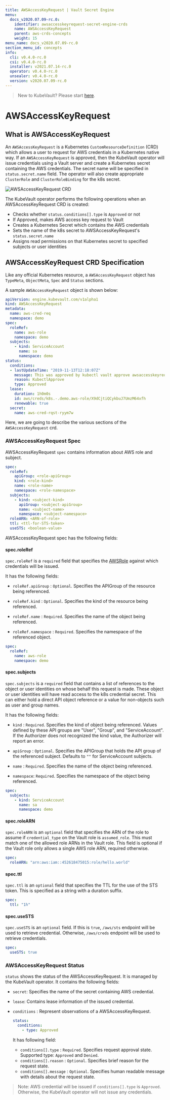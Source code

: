 ```yaml
---
title: AWSAccessKeyRequest | Vault Secret Engine
menu:
  docs_v2020.07.09-rc.0:
    identifier: awsaccesskeyrequest-secret-engine-crds
    name: AWSAccessKeyRequest
    parent: aws-crds-concepts
    weight: 15
menu_name: docs_v2020.07.09-rc.0
section_menu_id: concepts
info:
  cli: v0.4.0-rc.0
  csi: v0.4.0-rc.0
  installer: v2021.07.14-rc.0
  operator: v0.4.0-rc.0
  unsealer: v0.4.0-rc.0
  version: v2020.07.09-rc.0
---
```


> New to KubeVault? Please start [here](/docs/v2020.07.09-rc.0/concepts/README).

# AWSAccessKeyRequest

## What is AWSAccessKeyRequest

An `AWSAccessKeyRequest` is a Kubernetes `CustomResourceDefinition` (CRD) which allows a user to request for AWS credentials in a Kubernetes native way. If an `AWSAccessKeyRequest` is approved, then the KubeVault operator will issue credentials using a Vault server and create a Kubernetes secret containing the AWS credentials. The secret name will be specified in `status.secret.name` field. The operator will also create appropriate `ClusterRole` and `ClusterRoleBinding` for the k8s secret.

![AWSAccessKeyRequest CRD](/docs/v2020.07.09-rc.0/images/concepts/aws_accesskey_request.svg)

The KubeVault operator performs the following operations when an AWSAccessKeyRequest CRD is created:

- Checks whether `status.conditions[].type` is `Approved` or not
- If Approved, makes AWS access key request to Vault
- Creates a Kubernetes Secret which contains the AWS credentials
- Sets the name of the k8s secret to AWSAccessKeyRequest's `status.secret.name`
- Assigns read permissions on that Kubernetes secret to specified subjects or user identities

## AWSAccessKeyRequest CRD Specification

Like any official Kubernetes resource, a `AWSAccessKeyRequest` object has `TypeMeta`, `ObjectMeta`, `Spec` and `Status` sections.

A sample `AWSAccessKeyRequest` object is shown below:

```yaml
apiVersion: engine.kubevault.com/v1alpha1
kind: AWSAccessKeyRequest
metadata:
  name: aws-cred-req
  namespace: demo
spec:
  roleRef:
    name: aws-role
    namespace: demo
  subjects:
    - kind: ServiceAccount
      name: sa
      namespace: demo
status:
  conditions:
  - lastUpdateTime: "2019-11-13T12:18:07Z"
    message: This was approved by kubectl vault approve awsaccesskeyrequest
    reason: KubectlApprove
    type: Approved
  lease:
    duration: 1h0m0s
    id: aws/creds/k8s.-.demo.aws-role/X9dCjtiQCykbuJ7UmzM64xfh
    renewable: true
  secret:
    name: aws-cred-rqst-ryym7w
```

Here, we are going to describe the various sections of the `AWSAccessKeyRequest` crd.

### AWSAccessKeyRequest Spec

AWSAccessKeyRequest `spec` contains information about AWS role and subject.

```yaml
spec:
  roleRef:
    apiGroup: <role-apiGroup>
    kind: <role-kind>
    name: <role-name>
    namespace: <role-namespace>
  subjects:
    - kind: <subject-kind>
      apiGroup: <subject-apiGroup>
      name: <subject-name>
      namespace: <subject-namespace>
  roleARN: <ARN-of-role>
  ttl: <ttl-for-STS-token>
  useSTS: <boolean-value>
```

AWSAccessKeyRequest spec has the following fields:

#### spec.roleRef

`spec.roleRef` is a `required` field that specifies the [AWSRole](/docs/v2020.07.09-rc.0/concepts/secret-engine-crds/aws-secret-engine/awsrole) against which credentials will be issued.

It has the following fields:

- `roleRef.apiGroup` : `Optional`. Specifies the APIGroup of the resource being referenced.

- `roleRef.kind` : `Optional`. Specifies the kind of the resource being referenced.

- `roleRef.name` : `Required`. Specifies the name of the object being referenced.

- `roleRef.namespace` : `Required`. Specifies the namespace of the referenced object.

```yaml
spec:
  roleRef:
    name: aws-role
    namespace: demo
```

#### spec.subjects

`spec.subjects` is a `required` field that contains a list of references to the object or user identities on whose behalf this request is made. These object or user identities will have read access to the k8s credential secret. This can either hold a direct API object reference or a value for non-objects such as user and group names.

It has the following fields:

- `kind` : `Required`. Specifies the kind of object being referenced. Values   defined by
  these API groups are "User", "Group", and "ServiceAccount". If the Authorizer does not
  recognized the kind value, the Authorizer will report an error.

- `apiGroup` : `Optional`. Specifies the APIGroup that holds the API group of the referenced subject.
   Defaults to `""` for ServiceAccount subjects.

- `name` : `Required`. Specifies the name of the object being referenced.

- `namespace`: `Required`. Specifies the namespace of the object being referenced.

```yaml
spec:
  subjects:
    - kind: ServiceAccount
      name: sa
      namespace: demo
```

#### spec.roleARN

`spec.roleARN` is an `optional` field that specifies the ARN of the role to
 assume if `credential_type` on the Vault role is `assumed_role`.
 This must match one of the allowed role ARNs in the Vault role.
 This field is optional if the Vault role only allows a single AWS role ARN, required otherwise.

```yaml
spec:
  roleARN: "arn:aws:iam::452618475015:role/hello.world"
```

#### spec.ttl

`spec.ttl` is an `optional` field that specifies the TTL for the use
of the STS token. This is specified as a string with a duration suffix.

```yaml
spec:
  ttl: "1h"
```

#### spec.useSTS

`spec.useSTS` is an `optional` field. If this is `true`, `/aws/sts` endpoint will be used to retrieve credential.
 Otherwise, `/aws/creds` endpoint will be used to retrieve credentials.

```yaml
spec:
  useSTS: true
```

### AWSAccessKeyRequest Status

`status` shows the status of the AWSAccessKeyRequest. It is managed by the KubeVault operator. It contains the following fields:

- `secret`: Specifies the name of the secret containing AWS credential.

- `lease`: Contains lease information of the issued credential.

- `conditions` : Represent observations of a AWSAccessKeyRequest.

    ```yaml
    status:
      conditions:
        - type: Approved
    ```

  It has following field:
  - `conditions[].type` : `Required`. Specifies request approval state. Supported type: `Approved` and `Denied`.
  - `conditions[].reason` : `Optional`. Specifies brief reason for the request state.
  - `conditions[].message` : `Optional`. Specifies human readable message with details about the request state.

> Note: AWS credential will be issued if `conditions[].type` is `Approved`. Otherwise, the KubeVault operator will not issue any credentials.
